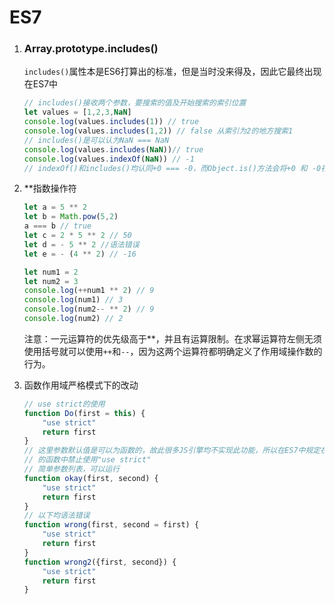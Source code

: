# ES7

1. ### Array.prototype.includes()

   `includes()`属性本是ES6打算出的标准，但是当时没来得及，因此它最终出现在ES7中

   ```javascript
   // includes()接收两个参数，要搜索的值及开始搜索的索引位置
   let values = [1,2,3,NaN]
   console.log(values.includes(1)) // true
   console.log(values.includes(1,2)) // false 从索引为2的地方搜索1
   // includes()是可以认为NaN === NaN
   console.log(values.includes(NaN))// true
   console.log(values.indexOf(NaN)) // -1
   // indexOf()和includes()均认同+0 === -0，而Object.is()方法会将+0 和 -0视为不同的值
   ```

   

2. **指数操作符

   ```javascript
   let a = 5 ** 2
   let b = Math.pow(5,2)
   a === b // true
   let c = 2 * 5 ** 2 // 50
   let d = - 5 ** 2 //语法错误
   let e = - (4 ** 2) // -16
   
   let num1 = 2
   let num2 = 3
   console.log(++num1 ** 2) // 9
   console.log(num1) // 3
   console.log(num2-- ** 2) // 9
   console.log(num2) // 2
   ```

   注意：一元运算符的优先级高于**，并且有运算限制。在求幂运算符左侧无须使用括号就可以使用`++`和`--`，因为这两个运算符都明确定义了作用域操作数的行为。

3. 函数作用域严格模式下的改动

   ```javascript
   // use strict的使用
   function Do(first = this) {
       "use strict"
       return first
   }
   // 这里参数默认值是可以为函数的，故此很多JS引擎均不实现此功能，所以在ES7中规定在参数被解构或有默认参数
   // 的函数中禁止使用"use strict"
   // 简单参数列表，可以运行
   function okay(first, second) {
       "use strict"
       return first
   }
   // 以下均语法错误
   function wrong(first, second = first) {
       "use strict"
       return first
   }
   function wrong2({first, second}) {
       "use strict"
       return first
   }
   ```
